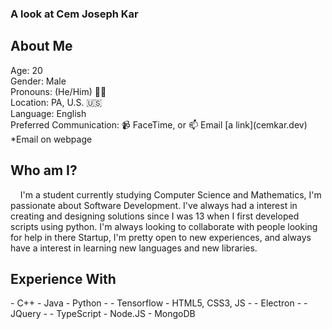 ### A look at Cem Joseph Kar
<h2>About Me</h2>
  Age: 20 <br>
  Gender: Male <br>
  Pronouns: (He/Him) 👱‍♂️  <br>
  Location: PA, U.S. 🇺🇸 <br>
  Language: English <br>
  Preferred Communication: 📹 FaceTime, or 📫 Email [a link](cemkar.dev) *Email on webpage
<h2>Who am I?</h2>
<p>&nbsp&nbsp&nbsp&nbspI'm a student currently studying Computer Science and Mathematics, I'm passionate about Software Development. I've always had a interest in creating and designing solutions since I was 13 when I first developed scripts using python. I'm always looking to collaborate with people looking for help in there Startup, I'm pretty open to new experiences, and always have a interest in learning new languages and new libraries.</p>
<h2>Experience With</h2>
- C++
- Java
- Python
- - Tensorflow
- HTML5, CSS3, JS
- - Electron
- - JQuery
- - TypeScript
- Node.JS
- MongoDB





<!--
**cemkar/cemkar** is a ✨ _special_ ✨ repository because its `README.md` (this file) appears on your GitHub profile.

Here are some ideas to get you started:

- 🔭 I’m currently working on ...
- 🌱 I’m currently learning ...
- 👯 I’m looking to collaborate on ...
- 🤔 I’m looking for help with ...
- 💬 Ask me about ...
- 📫 How to reach me: ...
- 😄 Pronouns: ...
- ⚡ Fun fact: ...
-->
